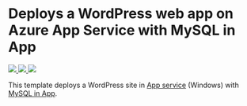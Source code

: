 # Deploys a WordPress web app on Azure App Service with MySQL in App 
<a href="https://portal.azure.com/#create/Microsoft.Template/uri/https%3A%2F%2Fraw.githubusercontent.com%2Fdekc%2Fwordpress-azure%2Fmaster%2Fazuredeploy.json" target="_blank">
  <img src="http://azuredeploy.net/deploybutton.png"/>
</a>
<a href="https://portal.azure.com/#create/Microsoft.Template/uri/https%3A%2F%2Fraw.githubusercontent.com%2FAzure%2Fazure-quickstart-templates%2Fmaster%2Fwordpress-app-service-mysql-inapp%2Fazuredeploy.json" target="_blank">
  <img src="http://azuredeploy.net/deploybutton.png"/>
</a>
<a href="https://portal.azure.us/#create/Microsoft.Template/uri/https%3A%2F%2Fraw.githubusercontent.com%2FAzure%2Fazure-quickstart-templates%2Fmaster%2Fwordpress-app-service-mysql-inapp%2Fazuredeploy.json" target="_blank">
  <img src="http://azuredeploy.net/AzureGov.png"/>
</a>

This template deploys a WordPress site in [App service](https://docs.microsoft.com/azure/app-service/) (Windows) with [MySQL in App](https://blogs.msdn.microsoft.com/appserviceteam/2017/03/06/announcing-general-availability-for-mysql-in-app/).
